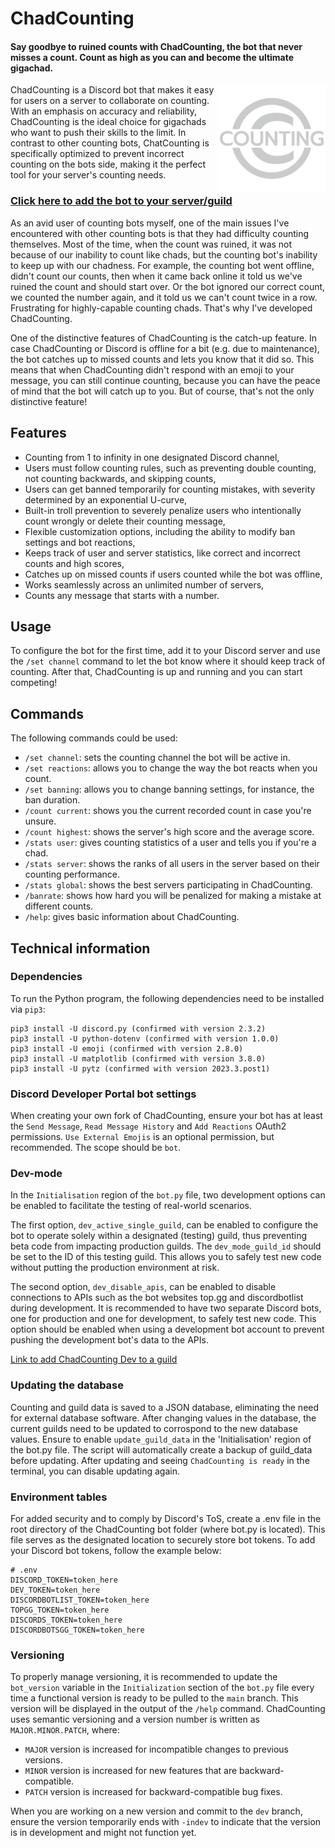 # ChadCounting
#### Say goodbye to ruined counts with ChadCounting, the bot that never misses a count. Count as high as you can and become the ultimate gigachad.
<img align="right" src="logo_chadcounting.png" width="172">

ChadCounting is a Discord bot that makes it easy for users on a server to collaborate on counting. With an emphasis on accuracy and reliability, ChadCounting is the ideal choice for gigachads who want to push their skills to the limit. In contrast to other counting bots, ChatCounting is specifically optimized to prevent incorrect counting on the bots side, making it the perfect tool for your server's counting needs.

### [Click here to add the bot to your server/guild](https://discord.com/api/oauth2/authorize?client_id=1066081427935993886&permissions=329792&scope=bot)

As an avid user of counting bots myself, one of the main issues I've encountered with other counting bots is that they had difficulty counting themselves. Most of the time, when the count was ruined, it was not because of our inability to count like chads, but the counting bot's inability to keep up with our chadness. For example, the counting bot went offline, didn't count our counts, then when it came back online it told us we've ruined the count and should start over. Or the bot ignored our correct count, we counted the number again, and it told us we can't count twice in a row. Frustrating for highly-capable counting chads. That's why I've developed ChadCounting.

One of the distinctive features of ChadCounting is the catch-up feature. In case ChadCounting or Discord is offline for a bit (e.g. due to maintenance), the bot catches up to missed counts and lets you know that it did so. This means that when ChadCounting didn't respond with an emoji to your message, you can still continue counting, because you can have the peace of mind that the bot will catch up to you. But of course, that's not the only distinctive feature!

## Features
- Counting from 1 to infinity in one designated Discord channel,
- Users must follow counting rules, such as preventing double counting, not counting backwards, and skipping counts,
- Users can get banned temporarily for counting mistakes, with severity determined by an exponential U-curve,
- Built-in troll prevention to severely penalize users who intentionally count wrongly or delete their counting message,
- Flexible customization options, including the ability to modify ban settings and bot reactions,
- Keeps track of user and server statistics, like correct and incorrect counts and high scores,
- Catches up on missed counts if users counted while the bot was offline,
- Works seamlessly across an unlimited number of servers,
- Counts any message that starts with a number.

## Usage
To configure the bot for the first time, add it to your Discord server and use the `/set channel` command to let the bot know where it should keep track of counting. After that, ChadCounting is up and running and you can start competing!

## Commands
The following commands could be used:
- `/set channel`: sets the counting channel the bot will be active in.
- `/set reactions`: allows you to change the way the bot reacts when you count.
- `/set banning`: allows you to change banning settings, for instance, the ban duration.
- `/count current`: shows you the current recorded count in case you're unsure.
- `/count highest`: shows the server's high score and the average score.
- `/stats user`: gives counting statistics of a user and tells you if you're a chad.
- `/stats server`: shows the ranks of all users in the server based on their counting performance.
- `/stats global`: shows the best servers participating in ChadCounting.
- `/banrate`: shows how hard you will be penalized for making a mistake at different counts.
- `/help`: gives basic information about ChadCounting.

## Technical information
### Dependencies
To run the Python program, the following dependencies need to be installed via `pip3`:
```
pip3 install -U discord.py (confirmed with version 2.3.2)
pip3 install -U python-dotenv (confirmed with version 1.0.0)
pip3 install -U emoji (confirmed with version 2.8.0)
pip3 install -U matplotlib (confirmed with version 3.8.0)
pip3 install -U pytz (confirmed with version 2023.3.post1)
```
### Discord Developer Portal bot settings
When creating your own fork of ChadCounting, ensure your bot has at least the `Send Message`, `Read Message History` and `Add Reactions` OAuth2 permissions. `Use External Emojis` is an optional permission, but recommended. The scope should be `bot`.

### Dev-mode
In the `Initialisation` region of the `bot.py` file, two development options can be enabled to facilitate the testing of real-world scenarios.

The first option, `dev_active_single_guild`, can be enabled to configure the bot to operate solely within a designated (testing) guild, thus preventing beta code from impacting production guilds. The `dev_mode_guild_id` should be set to the ID of this testing guild. This allows you to safely test new code without putting the production environment at risk.

The second option, `dev_disable_apis`, can be enabled to disable connections to APIs such as the bot websites top.gg and discordbotlist during development. It is recommended to have two separate Discord bots, one for production and one for development, to safely test new code. This option should be enabled when using a development bot account to prevent pushing the development bot's data to the APIs.

[Link to add ChadCounting Dev to a guild](https://discord.com/api/oauth2/authorize?client_id=1069230219094921318&permissions=329792&scope=bot)

### Updating the database
Counting and guild data is saved to a JSON database, eliminating the need for external database software. After changing values in the database, the current guilds need to be updated to corrospond to the new database values. Ensure to enable `update_guild_data` in the 'Initialisation' region of the bot.py file. The script will automatically create a backup of guild_data before updating. After updating and seeing `ChadCounting is ready` in the terminal, you can disable updating again.

### Environment tables
For added security and to comply by Discord's ToS, create a .env file in the root directory of the ChadCounting bot folder (where bot.py is located). This file serves as the designated location to securely store bot tokens. To add your Discord bot tokens, follow the example below:
```
# .env
DISCORD_TOKEN=token_here
DEV_TOKEN=token_here
DISCORDBOTLIST_TOKEN=token_here
TOPGG_TOKEN=token_here
DISCORDS_TOKEN=token_here
DISCORDBOTSGG_TOKEN=token_here
```

### Versioning
To properly manage versioning, it is recommended to update the `bot_version` variable in the `Initialization` section of the `bot.py` file every time a functional version is ready to be pulled to the `main` branch. This version will be displayed in the output of the `/help` command. ChadCounting uses semantic versioning and a version number is written as `MAJOR.MINOR.PATCH`, where:
- `MAJOR` version is increased for incompatible changes to previous versions.
- `MINOR` version is increased for new features that are backward-compatible.
- `PATCH` version is increased for backward-compatible bug fixes.

When you are working on a new version and commit to the `dev` branch, ensure the version temporarily ends with `-indev` to indicate that the version is in development and might not function yet.